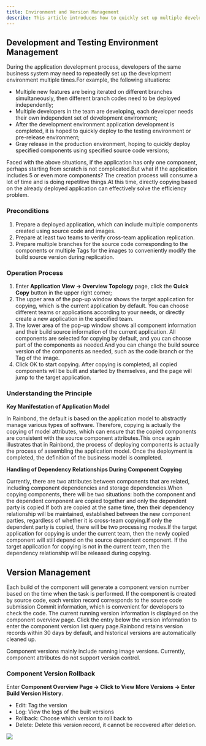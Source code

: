 ```yaml
---
title: Environment and Version Management
describe: This article introduces how to quickly set up multiple development environments through the application replication function, improving the efficiency of developers in setting up development environments
---
```


## Development and Testing Environment Management

During the application development process, developers of the same business system may need to repeatedly set up the development environment multiple times.For example, the following situations:

- Multiple new features are being iterated on different branches simultaneously, then different branch codes need to be deployed independently;
- Multiple developers in the team are developing, each developer needs their own independent set of development environment;
- After the development environment application development is completed, it is hoped to quickly deploy to the testing environment or pre-release environment;
- Gray release in the production environment, hoping to quickly deploy specified components using specified source code versions;

Faced with the above situations, if the application has only one component, perhaps starting from scratch is not complicated.But what if the application includes 5 or even more components? The creation process will consume a lot of time and is doing repetitive things.At this time, directly copying based on the already deployed application can effectively solve the efficiency problem.

### Preconditions

1. Prepare a deployed application, which can include multiple components created using source code and images.
2. Prepare at least two teams to verify cross-team application replication.
3. Prepare multiple branches for the source code corresponding to the components or multiple Tags for the images to conveniently modify the build source version during replication.

### Operation Process

1. Enter **Application View -> Overview Topology** page, click the **Quick Copy** button in the upper right corner;
2. The upper area of the pop-up window shows the target application for copying, which is the current application by default. You can choose different teams or applications according to your needs, or directly create a new application in the specified team.
3. The lower area of the pop-up window shows all component information and their build source information of the current application. All components are selected for copying by default, and you can choose part of the components as needed.And you can change the build source version of the components as needed, such as the code branch or the Tag of the image.
4. Click OK to start copying. After copying is completed, all copied components will be built and started by themselves, and the page will jump to the target application.

### Understanding the Principle

**Key Manifestation of Application Model**

In Rainbond, the default is based on the application model to abstractly manage various types of software. Therefore, copying is actually the copying of model attributes, which can ensure that the copied components are consistent with the source component attributes.This once again illustrates that in Rainbond, the process of deploying components is actually the process of assembling the application model. Once the deployment is completed, the definition of the business model is completed.

**Handling of Dependency Relationships During Component Copying**

Currently, there are two attributes between components that are related, including component dependencies and storage dependencies.When copying components, there will be two situations: both the component and the dependent component are copied together and only the dependent party is copied.If both are copied at the same time, then their dependency relationship will be maintained, established between the new component parties, regardless of whether it is cross-team copying.If only the dependent party is copied, there will be two processing modes.If the target application for copying is under the current team, then the newly copied component will still depend on the source dependent component. If the target application for copying is not in the current team, then the dependency relationship will be released during copying.

## Version Management

Each build of the component will generate a component version number based on the time when the task is performed. If the component is created by source code, each version record corresponds to the source code submission Commit information, which is convenient for developers to check the code. The current running version information is displayed on the component overview page. Click the entry below the version information to enter the component version list query page.Rainbond retains version records within 30 days by default, and historical versions are automatically cleaned up.

Component versions mainly include running image versions. Currently, component attributes do not support version control.

### Component Version Rollback

Enter **Component Overview Page -> Click to View More Versions -> Enter Build Version History**.

- Edit: Tag the version
- Log: View the logs of the built versions
- Rollback: Choose which version to roll back to
- Delete: Delete this version record, it cannot be recovered after deletion.

![](https://static.goodrain.com/docs/5.6/use-manual/component-manage/overview/rollback.png)
